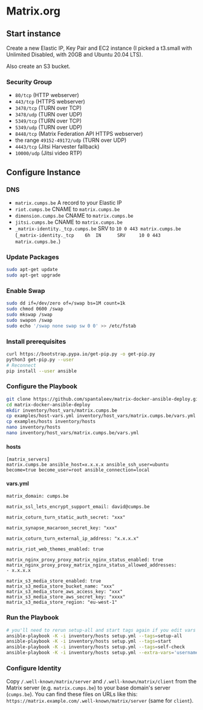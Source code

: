 # Matrix.org

## Start instance

Create a new Elastic IP, Key Pair and EC2 instance (I picked a t3.small with Unlimited Disabled, with 20GB and Ubuntu 20.04 LTS).

Also create an S3 bucket.

### Security Group

* `80/tcp` (HTTP webserver)
* `443/tcp` (HTTPS webserver)
* `3478/tcp` (TURN over TCP)
* `3478/udp` (TURN over UDP)
* `5349/tcp` (TURN over TCP)
* `5349/udp` (TURN over UDP)
* `8448/tcp` (Matrix Federation API HTTPS webserver)
* the range `49152-49172/udp` (TURN over UDP)
* `4443/tcp` (Jitsi Harvester fallback)
* `10000/udp` (Jitsi video RTP)

## Configure Instance

### DNS

* `matrix.cumps.be` A record to your Elastic IP
* `riot.cumps.be` CNAME to `matrix.cumps.be`
* `dimension.cumps.be` CNAME to `matrix.cumps.be`
* `jitsi.cumps.be` CNAME to `matrix.cumps.be`
* `_matrix-identity._tcp.cumps.be` SRV to `10 0 443 matrix.cumps.be` (`_matrix-identity._tcp    6h  IN      SRV     10 0 443 matrix.cumps.be.`)

### Update Packages

```bash
sudo apt-get update
sudo apt-get upgrade
```

### Enable Swap

```bash
sudo dd if=/dev/zero of=/swap bs=1M count=1k
sudo chmod 0600 /swap
sudo mkswap /swap
sudo swapon /swap
sudo echo '/swap none swap sw 0 0' >> /etc/fstab
```

### Install prerequisites

```bash
curl https://bootstrap.pypa.io/get-pip.py -o get-pip.py
python3 get-pip.py --user
# Reconnect
pip install --user ansible
```

### Configure the Playbook

```bash
git clone https://github.com/spantaleev/matrix-docker-ansible-deploy.git
cd matrix-docker-ansible-deploy
mkdir inventory/host_vars/matrix.cumps.be
cp examples/host-vars.yml inventory/host_vars/matrix.cumps.be/vars.yml
cp examples/hosts inventory/hosts
nano inventory/hosts
nano inventory/host_vars/matrix.cumps.be/vars.yml
```

#### hosts

```
[matrix_servers]
matrix.cumps.be ansible_host=x.x.x.x ansible_ssh_user=ubuntu become=true become_user=root ansible_connection=local
```

#### vars.yml

```
matrix_domain: cumps.be

matrix_ssl_lets_encrypt_support_email: david@cumps.be

matrix_coturn_turn_static_auth_secret: "xxx"

matrix_synapse_macaroon_secret_key: "xxx"

matrix_coturn_turn_external_ip_address: "x.x.x.x"

matrix_riot_web_themes_enabled: true

matrix_nginx_proxy_proxy_matrix_nginx_status_enabled: true
matrix_nginx_proxy_proxy_matrix_nginx_status_allowed_addresses:
- x.x.x.x

matrix_s3_media_store_enabled: true
matrix_s3_media_store_bucket_name: "xxx"
matrix_s3_media_store_aws_access_key: "xxx"
matrix_s3_media_store_aws_secret_key: "xxxx"
matrix_s3_media_store_region: "eu-west-1"
```

### Run the Playbook

```bash
# you'll need to rerun setup-all and start tags again if you edit vars later
ansible-playbook -K -i inventory/hosts setup.yml --tags=setup-all
ansible-playbook -K -i inventory/hosts setup.yml --tags=start
ansible-playbook -K -i inventory/hosts setup.yml --tags=self-check
ansible-playbook -K -i inventory/hosts setup.yml --extra-vars='username=cumpsd password=xxx admin=yes' --tags=register-user
```

### Configure Identity

Copy `/.well-known/matrix/server` and `/.well-known/matrix/client` from the Matrix server (e.g. `matrix.cumps.be`) to your base domain's server (`cumps.be`). You can find these files on URLs like this: `https://matrix.example.com/.well-known/matrix/server` (same for `client`).
